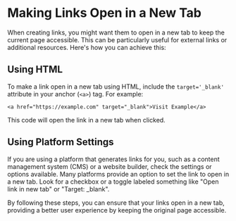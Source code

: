 # Making Links Open in a New Tab

When creating links, you might want them to open in a new tab to keep the current page accessible. This can be particularly useful for external links or additional resources. Here's how you can achieve this:

## Using HTML

To make a link open in a new tab using HTML, include the `target='_blank'` attribute in your anchor (`<a>`) tag. For example:

```
<a href="https://example.com" target="_blank">Visit Example</a>
```

This code will open the link in a new tab when clicked.

## Using Platform Settings

If you are using a platform that generates links for you, such as a content management system (CMS) or a website builder, check the settings or options available. Many platforms provide an option to set the link to open in a new tab. Look for a checkbox or a toggle labeled something like "Open link in new tab" or "Target: _blank".

By following these steps, you can ensure that your links open in a new tab, providing a better user experience by keeping the original page accessible.